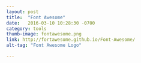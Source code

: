 ```yaml
---
layout: post
title:  "Font Awesome"
date:   2016-03-10 10:28:30 -0700
category: tools
thumb-image: fontawesome.png
link: http://fortawesome.github.io/Font-Awesome/
alt-tag: "Font Awesome Logo"

---
```

